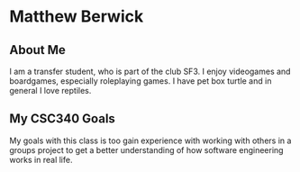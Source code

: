 # Matthew Berwick

## About Me
I am a transfer student, who is part of the club SF3. I enjoy videogames and boardgames, especially roleplaying games. I have pet box turtle and in general I love reptiles.

## My CSC340 Goals
My goals with this class is too gain experience with working with others in a groups project to get a better understanding of how software engineering works in real life.
